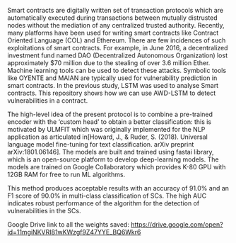 Smart contracts are digitally written set of transaction protocols which are automatically executed during transactions between mutually distrusted nodes without the mediation of any centralized trusted authority. Recently, many platforms have been used for writing smart contracts like Contract Oriented Language (COL) and Ethereum. There are few incidences of such exploitations of smart contracts. For example, in June 2016, a decentralized investment fund named DAO (Decentralized Autonomous Organization) lost approximately $70 million due to the stealing of over 3.6 million Ether. Machine learning tools can be used to detect these attacks.
Symbolic tools like OYENTE and MAIAN are typically used for vulnerability prediction in smart contracts. In the previous study, LSTM was used to analyse Smart contracts. This repository shows how we can use AWD-LSTM to detect vulnerabilities in a contract.

The high-level idea of the present protocol is to combine a pre-trained encoder with the ‘custom head’ to obtain a better classification: this is motivated by ULMFIT which was originally implemented for the NLP application as articulated in[Howard, J., &amp; Ruder, S. (2018). Universal language model fine-tuning for text classification. arXiv preprint arXiv:1801.06146]. The models are built and trained using fastai library, which is an open-source platform to develop deep-learning models. The models are trained on Google Collaboratory which provides K-80 GPU with 12GB RAM for free to run ML algorithms.

This method produces acceptable results with an accuracy of 91.0% and an F1 score of 90.0% in multi-class classification of SCs. The high AUC indicates robust performance of the algorithm for the detection of vulnerabilities in the SCs.

Google Drive link to all the weights saved:
https://drive.google.com/open?id=11mgiNKVRI81wKWzgf9Z47YYE_BQ6Wkr6
